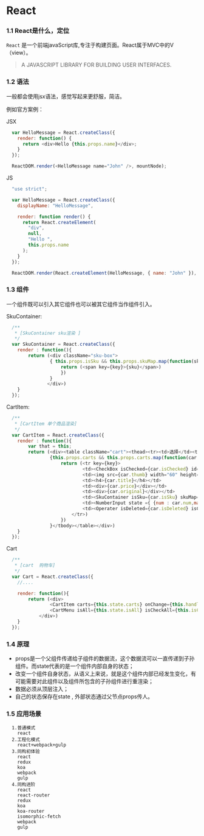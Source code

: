 # React

### 1.1 React是什么，定位
`React` 是一个前端javaScript库,专注于构建页面。React属于MVC中的V（view）。
> A JAVASCRIPT LIBRARY FOR BUILDING USER INTERFACES.

### 1.2 语法
一般都会使用jsx语法，感觉写起来更舒服，简洁。

例如官方案例：

JSX
```js
  var HelloMessage = React.createClass({
    render: function() {
      return <div>Hello {this.props.name}</div>;
    }
  });

  ReactDOM.render(<HelloMessage name="John" />, mountNode);
```

JS
```js
  "use strict";

  var HelloMessage = React.createClass({
    displayName: "HelloMessage",

    render: function render() {
      return React.createElement(
        "div",
        null,
        "Hello ",
        this.props.name
      );
    }
  });

  ReactDOM.render(React.createElement(HelloMessage, { name: "John" }), mountNode);
```
### 1.3 组件
一个组件既可以引入其它组件也可以被其它组件当作组件引入。

SkuContainer:
```js
  /**
   * [SkuContainer sku渲染 ]
   */
  var SkuContainer = React.createClass({
  	render : function(){
  		return (<div className="sku-box">
  				{ this.props.isSku && this.props.skuMap.map(function(sku , key){ 
  					return (<span key={key}>{sku}</span>)
  					})
  				}
  			   </div>)
  	}
  });
```

CartItem:
```js
  /**
   * [CartItem 单个商品渲染]
   */
  var CartItem = React.createClass({
  	render : function(){
  		var that = this;
  		return (<div><table className="cart"><thead><tr><td>选择</td><td></td><td>名称</td><td>价格</td><td>原价</td><td>描述</td><td>数量</td><td>操作</td></tr></thead><tbody>
  				{this.props.carts && this.props.carts.map(function(car , key){
  					return (<tr key={key}>
  							<td><CheckBox isChecked={car.isChecked} id={key} onChange={that.props.onChange} /></td>
  							<td><img src={car.thumb} width="60" height="60" /></td>
  							<td><h4>{car.title}</h4></td>
  							<td><div>{car.price}</div></td>
  							<td><div>{car.original}</div></td>
  							<td><SkuContainer isSku={car.isSku} skuMap={car.skuMap} /></td>
  							<td><NumberInput state ={ {num : car.num,max:car.store , min : 1}} id={key} onChange={that.props.onChange} /></td>
  							<td><Operater isDeleted={car.isDeleted} isCollect={car.isCollect} id={key} onChange={that.props.onChange} /></td>
  						</tr>)
  					})
  				}</tbody></table></div>)
  	}
  });
```

Cart
```js
  /**
   * [cart  购物车]
   */
  var Cart = React.createClass({
  	//....

  	render: function(){
  		return (<div>
  				<CartItem carts={this.state.carts} onChange={this.handleChange} />
  				<CartMenu isAll={this.state.isAll} isCheckAll={this.isCheckAll} num={this.state.num} money={this.state.money} onClick={this.handleClick} />
  			</div>)
  	}
  });
```

### 1.4 原理
*   props是一个父组件传递给子组件的数据流，这个数据流可以一直传递到子孙组件。而state代表的是一个组件内部自身的状态；
*   改变一个组件自身状态，从语义上来说，就是这个组件内部已经发生变化，有可能需要对此组件以及组件所包含的子孙组件进行重渲染；
*   数据必须从顶层注入；
*   自己的状态保存在state , 外部状态通过父节点props传人。

### 1.5 应用场景

```
  1.普通模式 
    react
  2.工程化模式
    react+webpack+gulp
  3.同构初体验
    react
    redux
    koa
    webpack
    gulp
  4.同构进阶
    react
    react-router   
    redux
    koa
    koa-router
    isomorphic-fetch
    webpack
    gulp
```